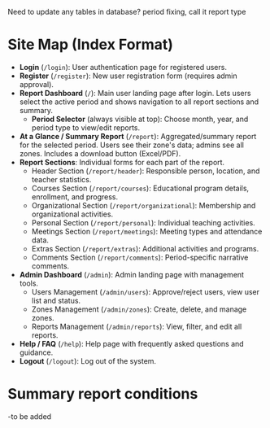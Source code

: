 Need to update any tables in database?
period fixing, call it report type

# Site Map (Index Format)

- **Login** (`/login`): User authentication page for registered users.
- **Register** (`/register`): New user registration form (requires admin approval).
- **Report Dashboard** (`/`): Main user landing page after login. Lets users select the active period and shows navigation to all report sections and summary.
  - **Period Selector** (always visible at top): Choose month, year, and period type to view/edit reports.
- **At a Glance / Summary Report** (`/report`): Aggregated/summary report for the selected period. Users see their zone's data; admins see all zones. Includes a download button (Excel/PDF).
- **Report Sections**: Individual forms for each part of the report.
  - Header Section (`/report/header`): Responsible person, location, and teacher statistics.
  - Courses Section (`/report/courses`): Educational program details, enrollment, and progress.
  - Organizational Section (`/report/organizational`): Membership and organizational activities.
  - Personal Section (`/report/personal`): Individual teaching activities.
  - Meetings Section (`/report/meetings`): Meeting types and attendance data.
  - Extras Section (`/report/extras`): Additional activities and programs.
  - Comments Section (`/report/comments`): Period-specific narrative comments.
- **Admin Dashboard** (`/admin`): Admin landing page with management tools.
  - Users Management (`/admin/users`): Approve/reject users, view user list and status.
  - Zones Management (`/admin/zones`): Create, delete, and manage zones.
  - Reports Management (`/admin/reports`): View, filter, and edit all reports.
- **Help / FAQ** (`/help`): Help page with frequently asked questions and guidance.
- **Logout** (`/logout`): Log out of the system.

# Summary report conditions
-to be added

